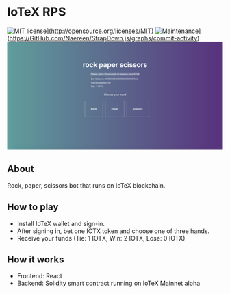 # IoTeX RPS

![MIT license](http://img.shields.io/badge/license-MIT-brightgreen.svg)](http://opensource.org/licenses/MIT)
![Maintenance](https://img.shields.io/badge/Maintained%3F-yes-green.svg)](https://GitHub.com/Naereen/StrapDown.js/graphs/commit-activity)
![](demo/homescreen.png)

## About
Rock, paper, scissors bot that runs on IoTeX blockchain. 

## How to play
* Install IoTeX wallet and sign-in. 
* After signing in, bet one IOTX token and choose one of three hands. 
* Receive your funds (Tie: 1 IOTX, Win: 2 IOTX, Lose: 0 IOTX) 

## How it works
* Frontend: React
* Backend: Solidity smart contract running on IoTeX Mainnet alpha





